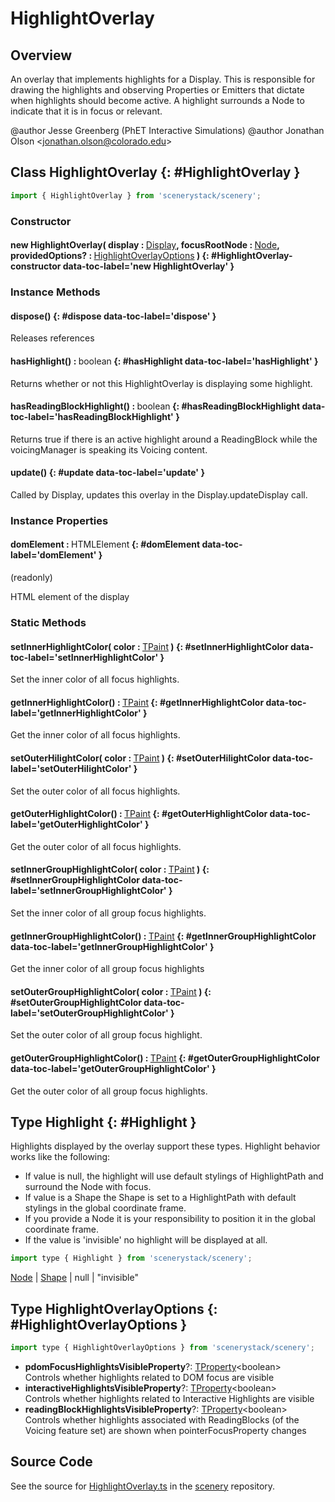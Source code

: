 # HighlightOverlay

## Overview

An overlay that implements highlights for a Display. This is responsible for drawing the highlights and
observing Properties or Emitters that dictate when highlights should become active. A highlight surrounds a Node
to indicate that it is in focus or relevant.

@author Jesse Greenberg (PhET Interactive Simulations)
@author Jonathan Olson &lt;jonathan.olson@colorado.edu&gt;

## Class HighlightOverlay {: #HighlightOverlay }


```js
import { HighlightOverlay } from 'scenerystack/scenery';
```
### Constructor

#### new HighlightOverlay( display : <span style="font-weight: 400;">[Display](../scenery/Display.md)</span>, focusRootNode : <span style="font-weight: 400;">[Node](../scenery/Node.md)</span>, providedOptions? : <span style="font-weight: 400;">[HighlightOverlayOptions](../scenery/HighlightOverlay.md#HighlightOverlayOptions)</span> ) {: #HighlightOverlay-constructor data-toc-label='new HighlightOverlay' }

### Instance Methods

#### dispose() {: #dispose data-toc-label='dispose' }

Releases references

#### hasHighlight() : <span style="font-weight: 400;"><span style="color: hsla(calc(var(--md-hue) + 180deg),80%,40%,1);">boolean</span></span> {: #hasHighlight data-toc-label='hasHighlight' }

Returns whether or not this HighlightOverlay is displaying some highlight.

#### hasReadingBlockHighlight() : <span style="font-weight: 400;"><span style="color: hsla(calc(var(--md-hue) + 180deg),80%,40%,1);">boolean</span></span> {: #hasReadingBlockHighlight data-toc-label='hasReadingBlockHighlight' }

Returns true if there is an active highlight around a ReadingBlock while the voicingManager is speaking its
Voicing content.

#### update() {: #update data-toc-label='update' }

Called by Display, updates this overlay in the Display.updateDisplay call.

### Instance Properties

#### domElement : <span style="font-weight: 400;">HTMLElement</span> {: #domElement data-toc-label='domElement' }

(readonly)

HTML element of the display

### Static Methods

#### setInnerHighlightColor( color : <span style="font-weight: 400;">[TPaint](../scenery/TPaint.md)</span> ) {: #setInnerHighlightColor data-toc-label='setInnerHighlightColor' }

Set the inner color of all focus highlights.

#### getInnerHighlightColor() : <span style="font-weight: 400;">[TPaint](../scenery/TPaint.md)</span> {: #getInnerHighlightColor data-toc-label='getInnerHighlightColor' }

Get the inner color of all focus highlights.

#### setOuterHilightColor( color : <span style="font-weight: 400;">[TPaint](../scenery/TPaint.md)</span> ) {: #setOuterHilightColor data-toc-label='setOuterHilightColor' }

Set the outer color of all focus highlights.

#### getOuterHighlightColor() : <span style="font-weight: 400;">[TPaint](../scenery/TPaint.md)</span> {: #getOuterHighlightColor data-toc-label='getOuterHighlightColor' }

Get the outer color of all focus highlights.

#### setInnerGroupHighlightColor( color : <span style="font-weight: 400;">[TPaint](../scenery/TPaint.md)</span> ) {: #setInnerGroupHighlightColor data-toc-label='setInnerGroupHighlightColor' }

Set the inner color of all group focus highlights.

#### getInnerGroupHighlightColor() : <span style="font-weight: 400;">[TPaint](../scenery/TPaint.md)</span> {: #getInnerGroupHighlightColor data-toc-label='getInnerGroupHighlightColor' }

Get the inner color of all group focus highlights

#### setOuterGroupHighlightColor( color : <span style="font-weight: 400;">[TPaint](../scenery/TPaint.md)</span> ) {: #setOuterGroupHighlightColor data-toc-label='setOuterGroupHighlightColor' }

Set the outer color of all group focus highlight.

#### getOuterGroupHighlightColor() : <span style="font-weight: 400;">[TPaint](../scenery/TPaint.md)</span> {: #getOuterGroupHighlightColor data-toc-label='getOuterGroupHighlightColor' }

Get the outer color of all group focus highlights.



## Type Highlight {: #Highlight }


Highlights displayed by the overlay support these types. Highlight behavior works like the following:
- If value is null, the highlight will use default stylings of HighlightPath and surround the Node with focus.
- If value is a Shape the Shape is set to a HighlightPath with default stylings in the global coordinate frame.
- If you provide a Node it is your responsibility to position it in the global coordinate frame.
- If the value is 'invisible' no highlight will be displayed at all.

```js
import type { Highlight } from 'scenerystack/scenery';
```


[Node](../scenery/Node.md) | [Shape](../kite/Shape.md) | <span style="color: hsla(calc(var(--md-hue) + 180deg),80%,40%,1);">null</span> | "invisible"



## Type HighlightOverlayOptions {: #HighlightOverlayOptions }


```js
import type { HighlightOverlayOptions } from 'scenerystack/scenery';
```


- **pdomFocusHighlightsVisibleProperty**?: [TProperty](../axon/TProperty.md)&lt;<span style="color: hsla(calc(var(--md-hue) + 180deg),80%,40%,1);">boolean</span>&gt;
<br>  Controls whether highlights related to DOM focus are visible
- **interactiveHighlightsVisibleProperty**?: [TProperty](../axon/TProperty.md)&lt;<span style="color: hsla(calc(var(--md-hue) + 180deg),80%,40%,1);">boolean</span>&gt;
<br>  Controls whether highlights related to Interactive Highlights are visible
- **readingBlockHighlightsVisibleProperty**?: [TProperty](../axon/TProperty.md)&lt;<span style="color: hsla(calc(var(--md-hue) + 180deg),80%,40%,1);">boolean</span>&gt;
<br>  Controls whether highlights associated with ReadingBlocks (of the Voicing feature set)
  are shown when pointerFocusProperty changes




## Source Code

See the source for [HighlightOverlay.ts](https://github.com/phetsims/scenery/blob/main/js/overlays/HighlightOverlay.ts) in the [scenery](https://github.com/phetsims/scenery) repository.
